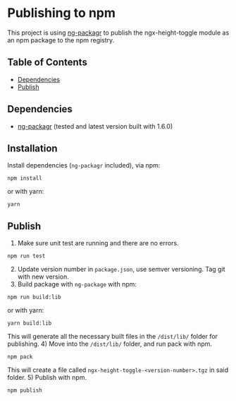 # Publishing to npm

This project is using [ng-packagr](https://github.com/dherges/ng-packagr) to publish the ngx-height-toggle module as an npm package to the npm registry.

## Table of Contents

- [Dependencies](#dependencies)
- [Publish](#publish)

## Dependencies
* [ng-packagr](https://github.com/dherges/ng-packagr) (tested and latest version built with 1.6.0)

## Installation
Install dependencies (`ng-packagr` included), via npm:
```shell
npm install
```
or with yarn:
```shell
yarn
```

## Publish

1) Make sure unit test are running and there are no errors.
```shell
npm run test
```
2) Update version number in `package.json`, use semver versioning. Tag git with new version.
3) Build package with `ng-package` with npm:
```shell
npm run build:lib
```
or with yarn:
```shell
yarn build:lib
```
This will generate all the necessary built files in the `/dist/lib/` folder for publishing.
4) Move into the `/dist/lib/` folder, and run pack with npm.
```shell
npm pack
```
This will create a file called `ngx-height-toggle-<version-number>.tgz` in said folder.
5) Publish with npm.
```shell
npm publish
```
